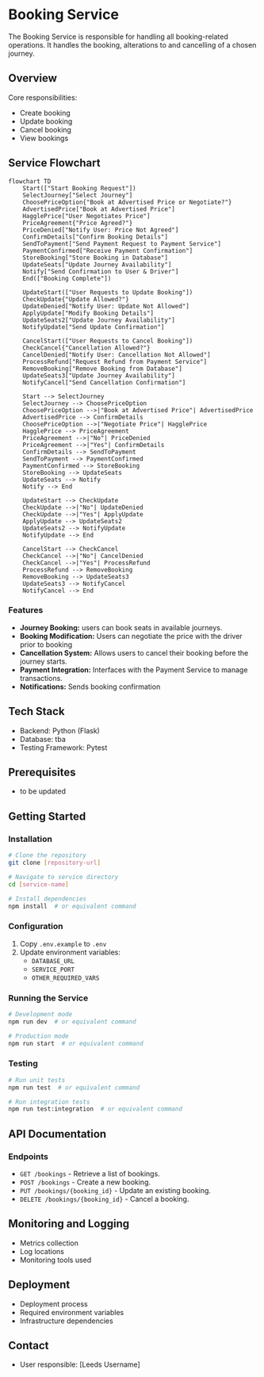 # Booking Service

The Booking Service is responsible for handling all booking-related operations. It handles the booking, alterations to and cancelling of a chosen journey.

## Overview

Core responsibilities:
 - Create booking
 - Update booking
 - Cancel booking
 - View bookings

## Service Flowchart

```mermaid
flowchart TD
    Start(["Start Booking Request"])
    SelectJourney["Select Journey"]
    ChoosePriceOption{"Book at Advertised Price or Negotiate?"}
    AdvertisedPrice["Book at Advertised Price"]
    HagglePrice["User Negotiates Price"]
    PriceAgreement{"Price Agreed?"}
    PriceDenied["Notify User: Price Not Agreed"]
    ConfirmDetails["Confirm Booking Details"]
    SendToPayment["Send Payment Request to Payment Service"]
    PaymentConfirmed["Receive Payment Confirmation"]
    StoreBooking["Store Booking in Database"]
    UpdateSeats["Update Journey Availability"]
    Notify["Send Confirmation to User & Driver"]
    End(["Booking Complete"])

    UpdateStart(["User Requests to Update Booking"])
    CheckUpdate{"Update Allowed?"}
    UpdateDenied["Notify User: Update Not Allowed"]
    ApplyUpdate["Modify Booking Details"]
    UpdateSeats2["Update Journey Availability"]
    NotifyUpdate["Send Update Confirmation"]

    CancelStart(["User Requests to Cancel Booking"])
    CheckCancel{"Cancellation Allowed?"}
    CancelDenied["Notify User: Cancellation Not Allowed"]
    ProcessRefund["Request Refund from Payment Service"]
    RemoveBooking["Remove Booking from Database"]
    UpdateSeats3["Update Journey Availability"]
    NotifyCancel["Send Cancellation Confirmation"]

    Start --> SelectJourney
    SelectJourney --> ChoosePriceOption
    ChoosePriceOption -->|"Book at Advertised Price"| AdvertisedPrice
    AdvertisedPrice --> ConfirmDetails
    ChoosePriceOption -->|"Negotiate Price"| HagglePrice
    HagglePrice --> PriceAgreement
    PriceAgreement -->|"No"| PriceDenied
    PriceAgreement -->|"Yes"| ConfirmDetails
    ConfirmDetails --> SendToPayment
    SendToPayment --> PaymentConfirmed
    PaymentConfirmed --> StoreBooking
    StoreBooking --> UpdateSeats
    UpdateSeats --> Notify
    Notify --> End

    UpdateStart --> CheckUpdate
    CheckUpdate -->|"No"| UpdateDenied
    CheckUpdate -->|"Yes"| ApplyUpdate
    ApplyUpdate --> UpdateSeats2
    UpdateSeats2 --> NotifyUpdate
    NotifyUpdate --> End

    CancelStart --> CheckCancel
    CheckCancel -->|"No"| CancelDenied
    CheckCancel -->|"Yes"| ProcessRefund
    ProcessRefund --> RemoveBooking
    RemoveBooking --> UpdateSeats3
    UpdateSeats3 --> NotifyCancel
    NotifyCancel --> End
```

### Features
- **Journey Booking:** users can book seats in available journeys.
- **Booking Modification:** Users can negotiate the price with the driver prior to booking
- **Cancellation System:** Allows users to cancel their booking before the journey starts.
- **Payment Integration:** Interfaces with the Payment Service to manage transactions.
- **Notifications:** Sends booking confirmation

## Tech Stack
- Backend: Python (Flask)
- Database: tba
- Testing Framework: Pytest

## Prerequisites
- to be updated

## Getting Started

### Installation
```bash
# Clone the repository
git clone [repository-url]

# Navigate to service directory
cd [service-name]

# Install dependencies
npm install  # or equivalent command
```

### Configuration
1. Copy `.env.example` to `.env`
2. Update environment variables:
   - `DATABASE_URL`
   - `SERVICE_PORT`
   - `OTHER_REQUIRED_VARS`

### Running the Service
```bash
# Development mode
npm run dev  # or equivalent command

# Production mode
npm run start  # or equivalent command
```

### Testing
```bash
# Run unit tests
npm run test  # or equivalent command

# Run integration tests
npm run test:integration  # or equivalent command
```

## API Documentation

### Endpoints
- `GET /bookings` - Retrieve a list of bookings.
- `POST /bookings` - Create a new booking.
- `PUT /bookings/{booking_id}` - Update an existing booking.
- `DELETE /bookings/{booking_id}` - Cancel a booking.


## Monitoring and Logging
- Metrics collection
- Log locations
- Monitoring tools used

## Deployment
- Deployment process
- Required environment variables
- Infrastructure dependencies


## Contact
- User responsible: [Leeds Username]
